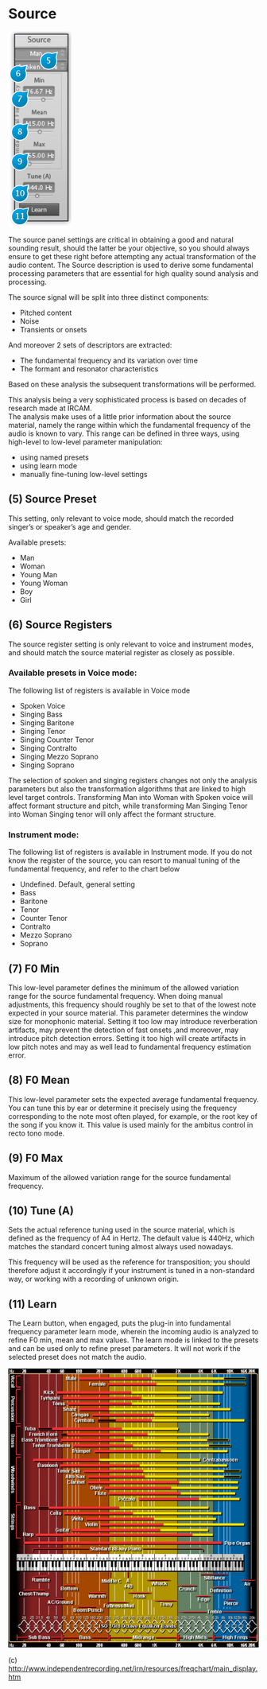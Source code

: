 # Source
![](../include/trax_03.PNG)

The source panel settings are critical in obtaining a good and natural sounding result, should the
latter be your objective, so you should always ensure to get these right before attempting any
actual transformation of the audio content. The Source description is used to derive some fundamental
processing parameters that are essential for high quality sound analysis and processing.


The source signal will be split into three distinct components:
* Pitched content
* Noise
* Transients or onsets

And moreover 2 sets of descriptors are extracted:

* The fundamental frequency and its variation over time
* The formant and resonator characteristics

Based on these analysis the subsequent transformations will be performed.

This analysis being a very sophisticated process is based on decades of research made at IRCAM.  
The analysis make uses of a little prior information about the source material, namely the range
within which the fundamental frequency of the audio is known to vary. This range can be defined in
three ways, using high-level to low-level parameter manipulation:
* using named presets
* using learn mode
* manually fine-tuning low-level settings

## (5) Source Preset
This setting, only relevant to voice mode, should match the recorded singer’s or speaker’s age and gender.

Available presets:
* Man
* Woman
* Young Man
* Young Woman
* Boy
* Girl

## (6) Source Registers
The source register setting is only relevant to voice and instrument modes, and should match the source material register
as closely as possible.

### Available presets in Voice mode:

The following list of registers is available in Voice mode
* Spoken Voice
* Singing Bass
* Singing Baritone
* Singing Tenor
* Singing Counter Tenor
* Singing Contralto
* Singing Mezzo Soprano
* Singing Soprano

The selection of spoken and singing registers changes not only the analysis parameters but also the transformation algorithms that are linked to high level target controls. Transforming Man into Woman with Spoken voice will affect formant
structure and pitch, while transforming Man Singing Tenor into Woman Singing tenor will only affect the formant structure.

### Instrument mode:

The following list of registers is available in Instrument mode. If you do not know the register of the source, 
you can resort to manual tuning of the fundamental frequency, and refer to the chart below
* Undefined. Default, general setting
* Bass
* Baritone
* Tenor
* Counter Tenor
* Contralto
* Mezzo Soprano
* Soprano

## (7) F0 Min
This low-level parameter defines the minimum of the allowed variation range for the source fundamental frequency. When
doing manual adjustments, this frequency should roughly be set to that of the lowest note expected in your source material. This parameter determines the window size for monophonic material. Setting it too low may introduce reverberation
artifacts, may prevent the detection of fast onsets ,and moreover, may introduce pitch detection errors. Setting it too high
will create artifacts in low pitch notes and may as well lead to fundamental frequency estimation error.

## (8) F0 Mean
This low-level parameter sets the expected average fundamental frequency. You can tune this by ear or determine it 
precisely using the frequency corresponding to the note most often played, for example, or the root key of the song if you
know it. This value is used mainly for the ambitus control in recto tono mode.

## (9) F0 Max
Maximum of the allowed variation range for the source fundamental frequency.

## (10) Tune (A)
Sets the actual reference tuning used in the source material, which is defined as the frequency of A4 in Hertz. The default
value is 440Hz, which matches the standard concert tuning almost always used nowadays.

This frequency will be used as the reference for transposition; you should therefore adjust it accordingly if your instrument
is tuned in a non-standard way, or working with a recording of unknown origin.

## (11) Learn
The Learn button, when engaged, puts the plug-in into fundamental frequency parameter learn mode, wherein the 
incoming audio is analyzed to refine F0 min, mean and max values.
The learn mode is linked to the presets and can be used only to refine preset parameters. It will not work if the selected
preset does not match the audio.

![](../include/trax_04.PNG)

(c) http://www.independentrecording.net/irn/resources/freqchart/main_display.htm
